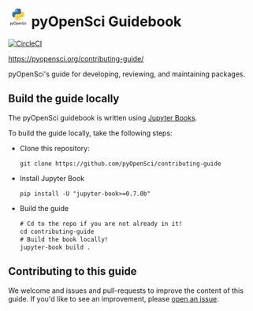 # <img src="content/images/logo/logo.png" width=40 /> pyOpenSci Guidebook
[![CircleCI](https://circleci.com/gh/pyOpenSci/dev_guide.svg?style=svg)](https://circleci.com/gh/pyOpenSci/contributing-guide)

https://pyopensci.org/contributing-guide/

pyOpenSci's guide for developing, reviewing, and maintaining packages.

## Build the guide locally

The pyOpenSci guidebook is written using [Jupyter Books](https://github.com/executablebooks/jupyter-book).

To build the guide locally, take the following steps:

* Clone this repository:

  ```
  git clone https://github.com/pyOpenSci/contributing-guide
  ```
* Install Jupyter Book

  ```
  pip install -U "jupyter-book>=0.7.0b"

  ```
* Build the guide

  ```
  # Cd to the repo if you are not already in it!
  cd contributing-guide
  # Build the book locally!
  jupyter-book build .
  ```

## Contributing to this guide

We welcome and issues and pull-requests to improve the content of this guide.
If you'd like to see an improvement, please [open an issue](https://github.com/pyOpenSci/dev_guide/issues/new/choose).

